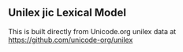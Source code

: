 Unilex jic Lexical Model
----------------------

This is built directly from Unicode.org unilex data at
https://github.com/unicode-org/unilex
